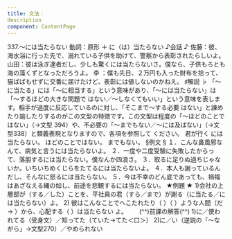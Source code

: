 ```yaml
---
title: 文法：
description
component: ContentPage
---
```



337.～には当たらない
動詞：原形 ＋ に（は）当たらない
♪会話 ♪
佐藤：彼、海水浴に行った先で、溺れている子供を助けて、警察から表彰されたらしいよ。 山田：彼は泳ぎ達者だし、少しも驚くには当たらないさ。僕なら、子供もろとも海の藻くずとなっただろうよ。 李 ：僕も先日、２万円も入った財布を拾って、猫ばばもせずに交番に届けたけど、表彰には値しないのかねえ。
♯解説 ♭
「～に当たる」には「～に相当する」という意味があり、「～には当たらない」は「～するほどの大きな問題で はない／～しなくてもいい」という意味を表します。相手が過度に反応しているのに対し、「そこまで～する必要 はない」と諌めたり諭したりするのがこの文型の特徴です。この文型は程度の「～ほどのことではない」（→文型
394）や、不必要の「～までもない／～には及ばない」（→文型338）と類義表現となりますので、各項を参照して ください。
君が行く には当たらない。 ほどのことではない。 までもない。
§例文 §
１．こんな鼻風邪なんて、病気と言うには当たらないよ。
２．一度や二度受験に失敗したからって、落胆するには当たらない。僕なんか四浪さ。
３．取るに足りぬ過ちじゃないか。いちいちめくじらをたてるには当たらないよ。
４．本人も謝っているんだし、そんなに怒るには当たらない。
５．今は不幸のどん底であっても、禍福はあざなえる縄の如し、前途を悲観するには当たらない。
★例題 ★
1)会社の上層部が（する／した）ことを、平社員の君（すら／まで）が謝る（に当たる／には当たらない）よ。
2) 彼はこんなことでへこたれたり（ ）（ ）ような人間（だ→ ）から、心配する（ ）は当たらない
よ。      
(^^)前課の解答(^^)
1)に／使われてる（受身文）／知ってた（ていた→てた＜口＞）
2)に／い（逆説の「～ながら」→文型270）／やめられない
